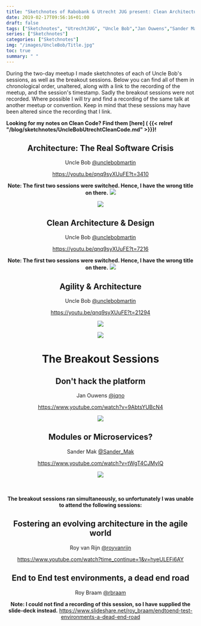 ```yaml
---
title: "Sketchnotes of Rabobank & Utrecht JUG present: Clean Architecture with Uncle Bob"
date: 2019-02-17T09:56:16+01:00
draft: false
tags: ["Sketchnotes", "UtrechtJUG", "Uncle Bob","Jan Ouwens","Sander Mak", "Roy van Rijn", "Roy Braam", "Clean Architecture", "Clean Code"]
series: ["Sketchnotes"]
categories: ["Sketchnotes"]
img: "/images/UncleBob/Title.jpg"
toc: true
summary: " "
---
```


During the two-day meetup I made sketchnotes of each of Uncle Bob's sessions, as well as the breakout sessions.
Below you can find all of them in chronological order, unaltered, along with a link to the recording of the meetup, and the session's timestamp.
Sadly the breakout sessions were not recorded. Where possible I will try and find a recording of the same talk at another meetup or convention.
Keep in mind that these sessions may have been altered since the recording that I link.

**Looking for my notes on Clean Code? Find them [here] ( {{< relref "/blog/sketchnotes/UncleBobUtrechtCleanCode.md" >}})!**


<center>

## Architecture: The Real Software Crisis

Uncle Bob  [@unclebobmartin](https://twitter.com/unclebobmartin)

https://youtu.be/qnq9syXUuFE?t=3410

**Note: The first two sessions were switched. Hence, I have the wrong title on there.**
<img src="/images/UncleBob/Architecture1.jpg"></img>

<img src="/images/UncleBob/Architecture2.jpg"></img>

## Clean Architecture & Design

Uncle Bob  [@unclebobmartin](https://twitter.com/unclebobmartin)

https://youtu.be/qnq9syXUuFE?t=7216

**Note: The first two sessions were switched. Hence, I have the wrong title on there.**
<img src="/images/UncleBob/Architecture3.jpg"></img>

## Agility & Architecture

Uncle Bob  [@unclebobmartin](https://twitter.com/unclebobmartin)

https://youtu.be/qnq9syXUuFE?t=21294

<img src="/images/UncleBob/Architecture4.jpg"></img>

<img src="/images/UncleBob/Architecture5.jpg"></img>

# The Breakout Sessions

## Don't hack the platform

Jan Ouwens  [@jqno](https://twitter.com/jqno)

https://www.youtube.com/watch?v=9AbtsYUBcN4

<img src="/images/UncleBob/DontHack.jpg"></img>

## Modules or Microservices?

Sander Mak  [@Sander_Mak](https://twitter.com/Sander_Mak)

https://www.youtube.com/watch?v=tWgT4CJMylQ

<img src="/images/UncleBob/CommonMistakes.jpg"></img>

<br><br>
**The breakout sessions ran simultaneously, so unfortunately I was unable to attend the following sessions:**


## Fostering an evolving architecture in the agile world

Roy van Rijn  [@royvanrijn](https://twitter.com/royvanrijn)

https://www.youtube.com/watch?time_continue=1&v=hyeULEFi6AY

## End to End test environments, a dead end road

Roy Braam  [@rbraam](https://twitter.com/rbraam)

**Note: I could not find a recording of this session, so I have supplied the slide-deck instead.**
https://www.slideshare.net/roy_braam/endtoend-test-environments-a-dead-end-road
</center>